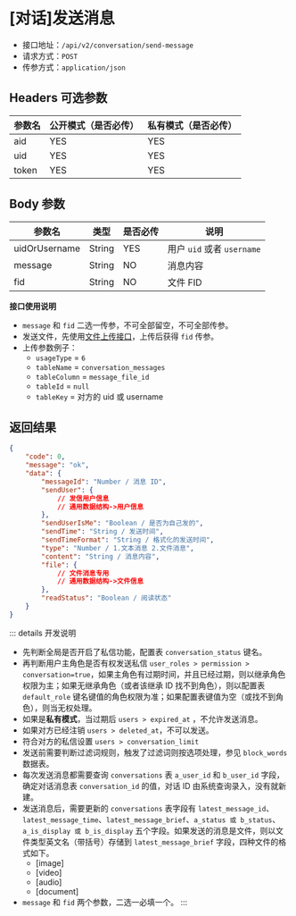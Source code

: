 # [对话]发送消息

- 接口地址：`/api/v2/conversation/send-message`
- 请求方式：`POST`
- 传参方式：`application/json`

## Headers 可选参数

| 参数名 | 公开模式（是否必传） | 私有模式（是否必传） |
| --- | --- | --- |
| aid | YES | YES |
| uid | YES | YES |
| token | YES | YES |

## Body 参数

| 参数名 | 类型 | 是否必传 | 说明 |
| --- | --- | --- | --- |
| uidOrUsername | String | YES | 用户 `uid` 或者 `username` |
| message | String | NO | 消息内容 |
| fid | String | NO | 文件 FID |

**接口使用说明**

- `message` 和 `fid` 二选一传参，不可全部留空，不可全部传参。
- 发送文件，先使用[文件上传接口](../common/upload-file.md)，上传后获得 `fid` 传参。
- 上传参数例子：
    - `usageType` = `6`
    - `tableName` = `conversation_messages`
    - `tableColumn` = `message_file_id`
    - `tableId` = `null`
    - `tableKey` = 对方的 uid 或 username

## 返回结果

```json
{
    "code": 0,
    "message": "ok",
    "data": {
        "messageId": "Number / 消息 ID",
        "sendUser": {
            // 发信用户信息
            // 通用数据结构->用户信息
        },
        "sendUserIsMe": "Boolean / 是否为自己发的",
        "sendTime": "String / 发送时间",
        "sendTimeFormat": "String / 格式化的发送时间",
        "type": "Number / 1.文本消息 2.文件消息",
        "content": "String / 消息内容",
        "file": {
            // 文件消息专用
            // 通用数据结构->文件信息
        },
        "readStatus": "Boolean / 阅读状态"
    }
}
```

::: details 开发说明
- 先判断全局是否开启了私信功能，配置表 `conversation_status` 键名。
- 再判断用户主角色是否有权发送私信 `user_roles > permission > conversation=true`，如果主角色有过期时间，并且已经过期，则以继承角色权限为主；如果无继承角色（或者该继承 ID 找不到角色），则以配置表 `default_role` 键名键值的角色权限为准；如果配置表键值为空（或找不到角色），则当无权处理。
- 如果是**私有模式**，当过期后 `users > expired_at` ，不允许发送消息。
- 如果对方已经注销 `users > deleted_at`，不可以发送。
- 符合对方的私信设置 `users > conversation_limit`
- 发送前需要判断过滤词规则，触发了过滤词则按选项处理，参见 `block_words` 数据表。
- 每次发送消息都需要查询 `conversations` 表 `a_user_id` 和 `b_user_id` 字段，确定对话消息表 `conversation_id` 的值，对话 ID 由系统查询录入，没有就新建。
- 发送消息后，需要更新的 `conversations` 表字段有 `latest_message_id`、`latest_message_time`、`latest_message_brief`、`a_status 或 b_status`、`a_is_display 或 b_is_display` 五个字段。如果发送的消息是文件，则以文件类型英文名（带括号）存储到 `latest_message_brief` 字段，四种文件的格式如下。
    - [image]
    - [video]
    - [audio]
    - [document]
- `message` 和 `fid` 两个参数，二选一必填一个。
:::
